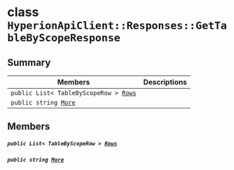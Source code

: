 # class `HyperionApiClient::Responses::GetTableByScopeResponse` 

## Summary

 Members                                | Descriptions                                
----------------------------------------|---------------------------------------------
`public List< TableByScopeRow > `[`Rows`](#class_hyperion_api_client_1_1_responses_1_1_get_table_by_scope_response_1afc62beaa8f7e112d3704ec7421d5bbbb) | 
`public string `[`More`](#class_hyperion_api_client_1_1_responses_1_1_get_table_by_scope_response_1ab34f8feb6f38bcfa89c149df3a77bee7) | 

## Members

##### `public List< TableByScopeRow > `[`Rows`](#class_hyperion_api_client_1_1_responses_1_1_get_table_by_scope_response_1afc62beaa8f7e112d3704ec7421d5bbbb) 

##### `public string `[`More`](#class_hyperion_api_client_1_1_responses_1_1_get_table_by_scope_response_1ab34f8feb6f38bcfa89c149df3a77bee7) 

